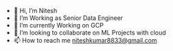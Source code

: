 - 👋 Hi, I’m Nitesh
- 👀 I’m Working as Senior Data Engineer
- 🌱 I’m currently Working on  GCP
- 💞️ I’m looking to collaborate on ML Projects with cloud
- 📫 How to reach me niteshkumar8833@gmail.com

<!---
Nitesh8833/Nitesh8833 is a ✨ special ✨ repository because its `README.md` (this file) appears on your GitHub profile.
You can click the Preview link to take a look at your changes.
--->
